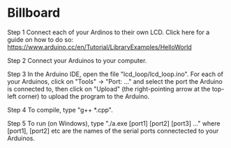 # Billboard
  
Step 1
Connect each of your Ardinos to their own LCD. Click here for a guide on how to do so: https://www.arduino.cc/en/Tutorial/LibraryExamples/HelloWorld
 
Step 2
Connect your Arduinos to your computer.
 
Step 3
In the Arduino IDE, open the file "lcd_loop/lcd_loop.ino". For each of your Arduinos, click on "Tools" -> "Port: ..." and select the port the Arduino is connected to, then click on "Upload" (the right-pointing arrow at the top-left corner) to upload the program to the Arduino.
 
Step 4
To compile, type "g++ *.cpp".

Step 5
To run (on Windows), type "./a.exe [port1] [port2] [port3] ..." where [port1], [port2] etc are the names of the serial ports connectected to your Arduinos.
